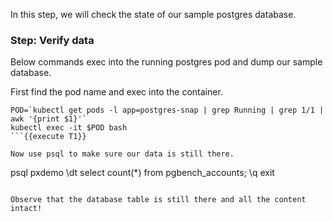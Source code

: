 In this step, we will check the state of our sample postgres database.

### Step: Verify data

Below commands exec into the running postgres pod and dump our sample database.

First find the pod name and exec into the container.
```
POD=`kubectl get pods -l app=postgres-snap | grep Running | grep 1/1 | awk '{print $1}'`
kubectl exec -it $POD bash
```{{execute T1}}

Now use psql to make sure our data is still there.
```
psql pxdemo
\dt
select count(*) from pgbench_accounts;
\q
exit
```{{execute T1}}

Observe that the database table is still there and all the content intact!
